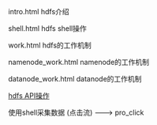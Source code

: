 intro.html  hdfs介绍

shell.html  hdfs shell操作

work.html   hdfs的工作机制

namenode_work.html namenode的工作机制

datanode_work.html datanode的工作机制

[hdfs API操作](https://github.com/pengfen/spark-learn/tree/master/src/main/java/hadoop/hdfs)


使用shell采集数据 (点击流) ---> pro_click